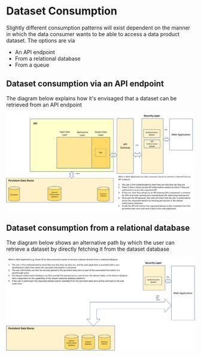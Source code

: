 # Dataset Consumption
Slightly different consumption patterns will exist dependent on the manner in which the data consumer wants to be able to access a data product dataset.
The options are via
* An API endpoint
* From a relational database
* From a queue

## Dataset consumption via an API endpoint
The diagram below explains how it's envisaged that a dataset can be retrieved from an API endpoint

![API dataset consumption](api-dataset-consumption.png)

## Dataset consumption from a relational database
The diagram below shows an alternative path by which the user can retrieve a dataset by directly fetching it from the dataset database

![Database dataset consumption](database-dataset-consumption.png)
